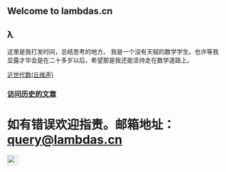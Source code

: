 ## Welcome to lambdas.cn

## λ

这里是我打发时间，总结思考的地方。
我是一个没有天赋的数学学生。也许等我显露才华会是在二十多岁以后，希望那是我还能坚持走在数学道路上。

[近世代数(丘维声)](jsds.html)

### [访问历史的文章](List/all.html "按年月日排序")






# 如有错误欢迎指责。邮箱地址：query@lambdas.cn
<img src="https://github.com/fluidicon.png"  height="24" width="24" herf="https://github.com/3rfahrung">
